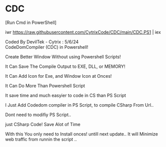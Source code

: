 # CDC

[Run Cmd in PowerShell]

iwr https://raw.githubusercontent.com/CytrixCode/CDC/main/CDC.PS1 | iex


Coded By DevilTek - Cytrix : 5/6/24   
CodeDomCompiler (CDC) in Powershell!

Create Better Window Without using Powershell Scripts!

It Can Save The Compile Output to EXE, DLL, or MEMORY!

It Can Add Icon for Exe, and Window Icon at Onces!

It Can Do More Than Powershell Script

It save time and much easyier to code in CS than PS Script

I Just Add Codedom compiler in PS Script, to compile
CSharp From  Url..

Dont need to modifiy PS Script..

just CSharp Code!  Save Alot of Time

With this You only need to Install onces! untill next update..
It will Minimize web traffic from runnin the script ..

